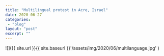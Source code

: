 ```yaml
---
title: "Multilingual protest in Acre, Israel"
date: 2020-06-27
categories: 
 - "blog"
layout: "post"
excerpt: ""
---
```


![]({{ site.url }}{{ site.baseurl }}'/assets/img/2020/06/multilanguage.jpg' )
